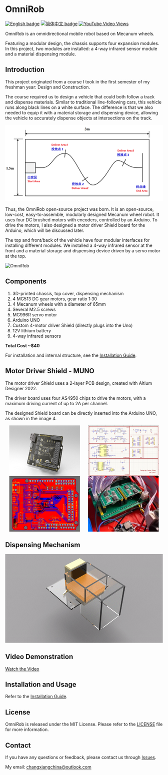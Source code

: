 # OmniRob

[![English badge](https://img.shields.io/badge/%E8%8B%B1%E6%96%87-English-blue)](./README.md)
[![简体中文 badge](https://img.shields.io/badge/%E7%AE%80%E4%BD%93%E4%B8%AD%E6%96%87-Simplified%20Chinese-green)](./README-zh_cn.md)
[![YouTube Video Views](https://img.shields.io/youtube/views/084VByHCzTs)](https://www.youtube.com/watch?v=084VByHCzTs)



OmniRob is an omnidirectional mobile robot based on Mecanum wheels.

Featuring a modular design, the chassis supports four expansion modules. In this project, two modules are installed: a 4-way infrared sensor module and a material dispensing module.

## Introduction

This project originated from a course I took in the first semester of my freshman year: Design and Construction.

The course required us to design a vehicle that could both follow a track and dispense materials. Similar to traditional line-following cars, this vehicle runs along black lines on a white surface. The difference is that we also needed to equip it with a material storage and dispensing device, allowing the vehicle to accurately dispense objects at intersections on the track.

![Track Layout](3.Image/TrackLayout.png)

Thus, the OmniRob open-source project was born. It is an open-source, low-cost, easy-to-assemble, modularly designed Mecanum wheel robot. It uses four DC brushed motors with encoders, controlled by an Arduino. To drive the motors, I also designed a motor driver Shield board for the Arduino, which will be discussed later.

The top and front/back of the vehicle have four modular interfaces for installing different modules. We installed a 4-way infrared sensor at the front and a material storage and dispensing device driven by a servo motor at the top.

![OmniRob](3.Image/2.jpg)

## Components

1. 3D-printed chassis, top cover, dispensing mechanism
2. 4 MG513 DC gear motors, gear ratio 1:30
3. 4 Mecanum wheels with a diameter of 65mm
4. Several M2.5 screws
5. MG996R servo motor
6. Arduino UNO
7. Custom 4-motor driver Shield (directly plugs into the Uno)
8. 12V lithium battery
9. 4-way infrared sensors

**Total Cost ~\$40**

For installation and internal structure, see the [Installation Guide](https://github.com/CassiusXiang/OmniRob/blob/main/Installation.md).

## Motor Driver Shield - MUNO

The motor driver Shield uses a 2-layer PCB design, created with Altium Designer 2022.

The driver board uses four AS4950 chips to drive the motors, with a maximum driving current of up to 2A per channel.

The designed Shield board can be directly inserted into the Arduino UNO, as shown in the image 4.

<div style="display: flex; justify-content: space-around; flex-wrap: wrap;">
    <img src="3.Image/Shield.jpg" style="width: 45%; max-width: 400px;"/>
    <img src="3.Image/Sch.png" style="width: 45%; max-width: 400px;"/>
    <img src="3.Image/Layout.png" style="width: 45%; max-width: 400px;"/>
    <img src="3.Image/Shield_and_UNO.jpg" style="width: 45%; max-width: 400px;"/>
</div>

## Dispensing Mechanism

![Dispensing Mechanism](3.Image/deliver.gif)

## Video Demonstration

[Watch the Video](https://www.youtube.com/watch?v=084VByHCzTs)

## Installation and Usage

Refer to the [Installation Guide](https://github.com/CassiusXiang/OmniRob/blob/main/Installation.md).

## License

OmniRob is released under the MIT License. Please refer to the [LICENSE](https://github.com/CassiusXiang/OmniRob/blob/main/LICENSE) file for more information.

## Contact

If you have any questions or feedback, please contact us through [Issues](https://github.com/CassiusXiang/OmniRob/issues).

My email: changxiangchina@outlook.com